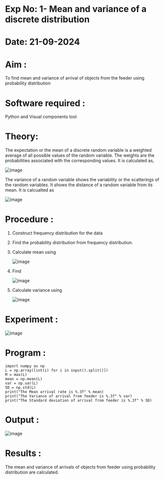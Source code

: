 # Exp No: 1- Mean and variance of a discrete  distribution

# Date: 21-09-2024

# Aim : 

To find mean and variance of arrival of objects from the feeder using probability distribution


# Software required :  

Python and Visual components tool

# Theory:

The expectation or the mean of a discrete random variable is a weighted average of all possible
values of the random variable. The weights are the probabilities associated with the corresponding values. 
It is calculated as,

![image](https://user-images.githubusercontent.com/103921593/192938463-e34177f4-f188-48a0-bda2-8f6d1d660ed2.png)

The variance of a random variable shows the variability or the scatterings of the random variables.
It shows the distance of a random variable from its mean. It is calcualted as

![image](https://user-images.githubusercontent.com/103921593/192938695-99fedc01-34d5-4d36-84df-5880e766ed0c.png)


# Procedure :

1. Construct frequency distribution for the data

2. Find the  probability distribution from frequency distribution.

3. Calculate mean using 
   
   ![image](https://user-images.githubusercontent.com/103921593/192940431-03b81777-c54d-4286-b4f4-82dfe7666b4c.png)

4. Find  
   
      ![image](https://user-images.githubusercontent.com/103921593/192940255-2d9dd746-6875-4a6d-877b-6da6cdb96ab1.png)

5.  Calculate variance using 
  
      ![image](https://user-images.githubusercontent.com/103921593/192942852-913550a9-fabe-4a55-b956-0487b18bbd97.png)


# Experiment :

![image](https://user-images.githubusercontent.com/103921593/229993174-5b67e57e-3e01-4ac4-9f83-410a932b22bf.png)


# Program :
```
import numpy as np
L = np.array([int(i) for i in input().split()])
M = max(L)
mean = np.mean(L)
var = np.var(L)
SD = np.std(L)
print("The Mean arrival rate is %.3f" % mean)
print("The Variance of arrival from feeder is %.3f" % var)
print("The Standard deviation of arrival from feeder is %.3f" % SD)
```
# Output : 

![image](https://github.com/user-attachments/assets/f915b35f-ca78-4470-a62d-5c95d7ad9cb8)

# Results :
The mean and variance of arrivals of objects from feeder using probability distribution are calculated.

